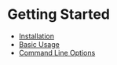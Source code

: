 # Getting Started

- [Installation](./installation.md)
- [Basic Usage](./basic-usage.md)
- [Command Line Options](./command-line-options.md)
